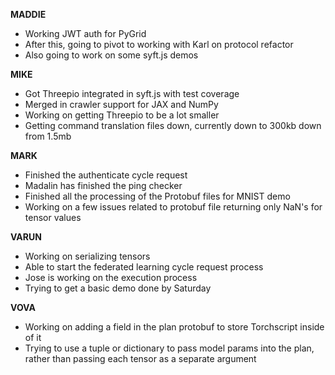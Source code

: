 **MADDIE**

- Working JWT auth for PyGrid
- After this, going to pivot to working with Karl on protocol refactor
- Also going to work on some syft.js demos

**MIKE**

- Got Threepio integrated in syft.js with test coverage
- Merged in crawler support for JAX and NumPy
- Working on getting Threepio to be a lot smaller
- Getting command translation files down, currently down to 300kb down from 1.5mb

**MARK**

- Finished the authenticate cycle request
- Madalin has finished the ping checker
- Finished all the processing of the Protobuf files for MNIST demo
- Working on a few issues related to protobuf file returning only NaN's for tensor values

**VARUN**

- Working on serializing tensors
- Able to start the federated learning cycle request process
- Jose is working on the execution process
- Trying to get a basic demo done by Saturday

**VOVA**

- Working on adding a field in the plan protobuf to store Torchscript inside of it
- Trying to use a tuple or dictionary to pass model params into the plan, rather than passing each tensor as a separate argument
